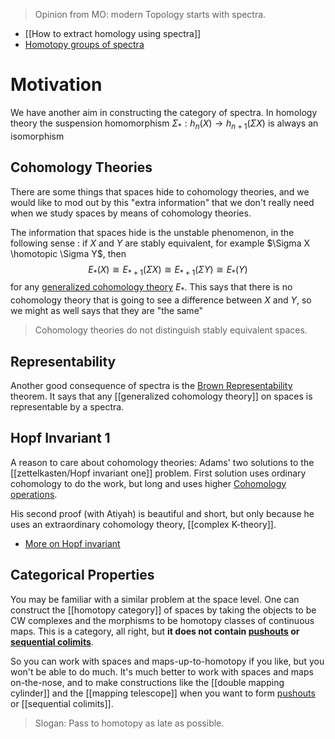 > Opinion from MO: modern Topology starts with spectra.

- [[How to extract homology using spectra]]
- [Homotopy groups of spectra](Homotopy%20groups%20of%20spectra)

# Motivation

We have another aim in constructing the category of spectra. In homology theory the suspension homomorphism $\Sigma_*: h_n(X)\to h_{n+1}(\Sigma X)$ is always an isomorphism

## Cohomology Theories

There are some things that spaces hide to cohomology theories, and we would like to mod out by this "extra information" that we don't really need when we study spaces by means of cohomology theories. 

The information that spaces hide is the unstable phenomenon, in the following sense : if $X$ and $Y$ are stably equivalent, for example $\Sigma X \homotopic \Sigma Y$, then 
$$
E_*(X)\cong E_{*+1}(\Sigma X) \cong E_{*+1}(\Sigma Y)\cong E_*(Y)
$$ 
for any [generalized cohomology theory](cohomolology%20theory.md) $E_*$. This says that there is no cohomology theory that is going to see a difference between $X$ and $Y$, so we might as well says that they are "the same"

> Cohomology theories do not distinguish stably equivalent spaces.

## Representability
Another good consequence of spectra is the [Brown Representability](Brown%20Representability) theorem. It says that any [[generalized cohomology theory]] on spaces is representable by a spectra. 

## Hopf Invariant 1
A reason to care about cohomology theories: Adams' two solutions to the [[zettelkasten/Hopf invariant one]] problem. First solution uses ordinary cohomology to do the work, but long and uses higher [Cohomology operations](Cohomology%20operations.md). 

His second proof (with Atiyah) is beautiful and short, but only because he uses an extraordinary cohomology theory, [[complex K-theory]]. 

- [More on Hopf invariant](http://people.virginia.edu/~mah7cd/Foundations/Adams,%20Atiyah%20-%20K-theory%20and%20the%20Hopf%20Invariant.pdf)

## Categorical Properties
You may be familiar with a similar problem at the space level. One can construct the [[homotopy category]] of spaces by taking the objects to be CW complexes and the morphisms to be homotopy classes of continuous maps. This is a category, all right, but **it does not contain [pushouts](Pushout) or [sequential colimits](sequential%20colimits)**. 

So you can work with spaces and maps-up-to-homotopy if you like, but you won't be able to do much. It's much better to work with spaces and maps on-the-nose, and to make constructions like the [[double mapping cylinder]] and the [[mapping telescope]] when you want to form [pushouts](Pushout) or [[sequential colimits]]. 

> Slogan: Pass to homotopy as late as possible.